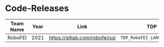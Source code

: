 # Code-Releases


|      Team Name      |    Year    |            Link            |            TDP            |            Contact             |
|---------------------|------------|----------------------------|---------------------------|--------------------------------|
| RoboFEI             | 2021    | https://gitlab.com/robofei/ssl| `TDP_RoboFEI_LARC_2021.pdf` | bollos@outlook.com.br        |

